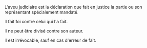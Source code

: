 L'aveu judiciaire est la déclaration que fait en justice la partie ou son représentant spécialement mandaté.

Il fait foi contre celui qui l'a fait.

Il ne peut être divisé contre son auteur.

Il est irrévocable, sauf en cas d'erreur de fait.
